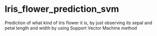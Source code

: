 # Iris_flower_prediction_svm
Prediction of what kind of Iris flower it is, by just observing its sepal and petal length and width by using Support Vector Machine method
